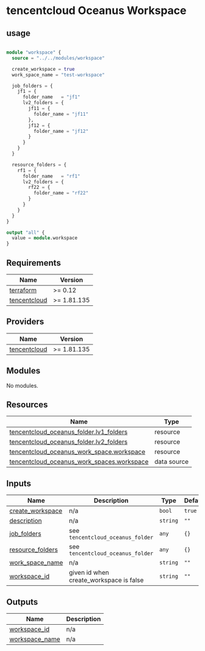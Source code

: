 # tencentcloud Oceanus Workspace



## usage

```terraform

module "workspace" {
  source = "../../modules/workspace"

  create_workspace = true
  work_space_name = "test-workspace"

  job_folders = {
    jf1 = {
      folder_name   = "jf1"
      lv2_folders = {
        jf11 = {
          folder_name = "jf11"
        },
        jf12 = {
          folder_name = "jf12"
        }
      }
    }
  }

  resource_folders = {
    rf1 = {
      folder_name   = "rf1"
      lv2_folders = {
        rf22 = {
          folder_name = "rf22"
        }
      }
    }
  }
}

output "all" {
  value = module.workspace
}
```
## Requirements

| Name | Version |
|------|---------|
| <a name="requirement_terraform"></a> [terraform](#requirement\_terraform) | >= 0.12 |
| <a name="requirement_tencentcloud"></a> [tencentcloud](#requirement\_tencentcloud) | >= 1.81.135 |

## Providers

| Name | Version |
|------|---------|
| <a name="provider_tencentcloud"></a> [tencentcloud](#provider\_tencentcloud) | >= 1.81.135 |

## Modules

No modules.

## Resources

| Name | Type |
|------|------|
| [tencentcloud_oceanus_folder.lv1_folders](https://registry.terraform.io/providers/tencentcloudstack/tencentcloud/latest/docs/resources/oceanus_folder) | resource |
| [tencentcloud_oceanus_folder.lv2_folders](https://registry.terraform.io/providers/tencentcloudstack/tencentcloud/latest/docs/resources/oceanus_folder) | resource |
| [tencentcloud_oceanus_work_space.workspace](https://registry.terraform.io/providers/tencentcloudstack/tencentcloud/latest/docs/resources/oceanus_work_space) | resource |
| [tencentcloud_oceanus_work_spaces.workspace](https://registry.terraform.io/providers/tencentcloudstack/tencentcloud/latest/docs/data-sources/oceanus_work_spaces) | data source |

## Inputs

| Name | Description | Type | Default | Required |
|------|-------------|------|---------|:--------:|
| <a name="input_create_workspace"></a> [create\_workspace](#input\_create\_workspace) | n/a | `bool` | `true` | no |
| <a name="input_description"></a> [description](#input\_description) | n/a | `string` | `""` | no |
| <a name="input_job_folders"></a> [job\_folders](#input\_job\_folders) | see `tencentcloud_oceanus_folder` | `any` | `{}` | no |
| <a name="input_resource_folders"></a> [resource\_folders](#input\_resource\_folders) | see `tencentcloud_oceanus_folder` | `any` | `{}` | no |
| <a name="input_work_space_name"></a> [work\_space\_name](#input\_work\_space\_name) | n/a | `string` | `""` | no |
| <a name="input_workspace_id"></a> [workspace\_id](#input\_workspace\_id) | given id when create\_workspace is false | `string` | `""` | no |

## Outputs

| Name | Description |
|------|-------------|
| <a name="output_workspace_id"></a> [workspace\_id](#output\_workspace\_id) | n/a |
| <a name="output_workspace_name"></a> [workspace\_name](#output\_workspace\_name) | n/a |
